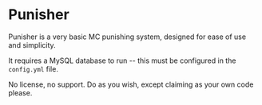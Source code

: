# Punisher

Punisher is a very basic MC punishing system, designed for ease of use and simplicity.

It requires a MySQL database to run -- this must be configured in the `config.yml` file.

No license, no support. Do as you wish, except claiming as your own code please.